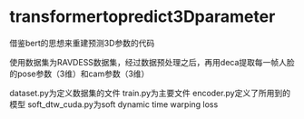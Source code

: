 # transformertopredict3Dparameter
借鉴bert的思想来重建预测3D参数的代码

使用数据集为RAVDESS数据集，经过数据预处理之后，再用deca提取每一帧人脸的pose参数（3维）和cam参数（3维）

dataset.py为定义数据集的文件
train.py为主要文件
encoder.py定义了所用到的模型
soft_dtw_cuda.py为soft dynamic time warping loss
